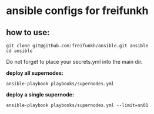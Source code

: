 # ansible configs for freifunkh

## how to use:

``` shell
git clone git@github.com:freifunkh/ansible.git ansible
cd ansible
```

Do not forget to place your secrets.yml into the main dir.

**deploy all supernodes:**
``` shell
ansible-playbook playbooks/supernodes.yml
```

**deploy a single supernode:**

``` shell
ansible-playbook playbooks/supernodes.yml --limit=sn01
```
